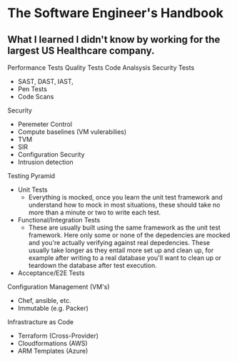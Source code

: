 # The Software Engineer's Handbook

## What I learned I didn't know by working for the largest US Healthcare company. 


Performance Tests
Quality Tests
Code Analsysis
Security Tests
- SAST, DAST, IAST,
- Pen Tests
- Code Scans

Security
- Peremeter Control
- Compute baselines (VM vulerabilies)
- TVM
- SIR
- Configuration Security
- Intrusion detection

Testing Pyramid
- Unit Tests
  - Everything is mocked, once you learn the unit test framework and understand how to mock in most situations, these should take no more than a minute or two to write each test.
- Functional/Integration Tests
  - These are usually built using the same framework as the unit test framework.  Here only some or none of the depedencies are mocked and you're actually verifying against real depedencies.  These usually take longer as they entail more set up and clean up, for example after writing to a real database you'll want to clean up or teardown the database after test execution. 
- Acceptance/E2E Tests


Configuration Management (VM's)
- Chef, ansible, etc.
- Immutable (e.g. Packer)

Infrastracture as Code
- Terraform (Cross-Provider)
- Cloudformations (AWS)
- ARM Templates (Azure)

